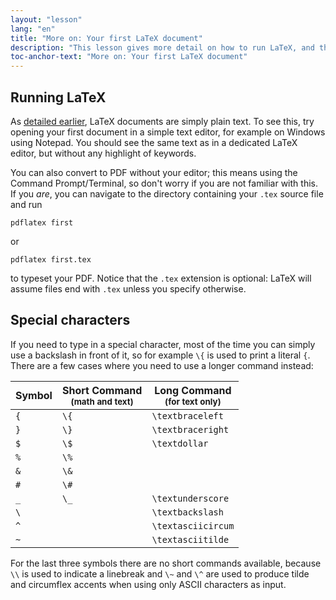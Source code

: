 ```yaml
---
layout: "lesson"
lang: "en"
title: "More on: Your first LaTeX document"
description: "This lesson gives more detail on how to run LaTeX, and the special characters it uses and how to insert them in the output PDF."
toc-anchor-text: "More on: Your first LaTeX document"
---
```


## Running LaTeX

As [detailed earlier](lesson-02), LaTeX documents are simply plain text. To see
this, try opening your first document in a simple text editor, for example
on Windows using Notepad. You should see the same text as in a dedicated LaTeX
editor, but without any highlight of keywords.

You can also convert to PDF without your editor; this means using the Command
Prompt/Terminal, so don't worry if you are not familiar with this. If you
*are*, you can navigate to the directory containing your `.tex` source file and
run

`pdflatex first`

or

`pdflatex first.tex`

to typeset your PDF. Notice that the `.tex` extension is optional: LaTeX will
assume files end with `.tex` unless you specify otherwise.

## Special characters

If you need to type in a special character, most of the time you can simply
use a backslash in front of it, so for example `\{` is used to print a literal
`{`. There are a few cases where you need to use a longer command instead:

| Symbol | Short Command <br><small>(math and text)</small> | Long Command <br><small>(for text only)</small> |
| --- | --- | --- |
| `{`    | `\{`          | `\textbraceleft`  |
| `}`    | `\}`          | `\textbraceright` |
| `$`    | `\$`          | `\textdollar`     |
| `%`    | `\%`          |                   |
| `&`    | `\&`          |                   |
| `#`    | `\#`          |                   |
| `_`    | `\_`          | `\textunderscore` |
| ``\``  |               | `\textbackslash`  |
| `^`    |               | `\textasciicircum`|
| `~`    |               | `\textasciitilde` |

For the last three symbols there are no short commands available,
because `\\` is used to indicate a linebreak and `\~` and `\^` are used
to produce tilde and circumflex accents when using only ASCII
characters as input.
